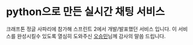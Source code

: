 # python으로 만든 실시간 채팅 서비스

크래프톤 정글 사파리에 참가해 스프린트 2에서 개발/발표했던 서비스 입니다.
이 서비스를 완성시킬수 있도록 열심히 도와주신 [오승민](https://github.com/osm-cloud)님께 감사의 말씀 드립니다.